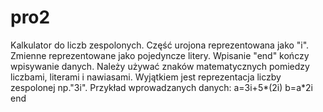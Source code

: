 # pro2
Kalkulator do liczb zespolonych.
Część urojona reprezentowana jako "i".
Zmienne reprezentowane jako pojedyncze litery.
Wpisanie "end" kończy wpisywanie danych.
Należy używać znaków matematycznych pomiedzy liczbami, literami i nawiasami. Wyjątkiem jest reprezentacja liczby zespolonej np."3i".
Przykład wprowadzanych danych:
a=3i+5*(2i)
b=a*2i
end
